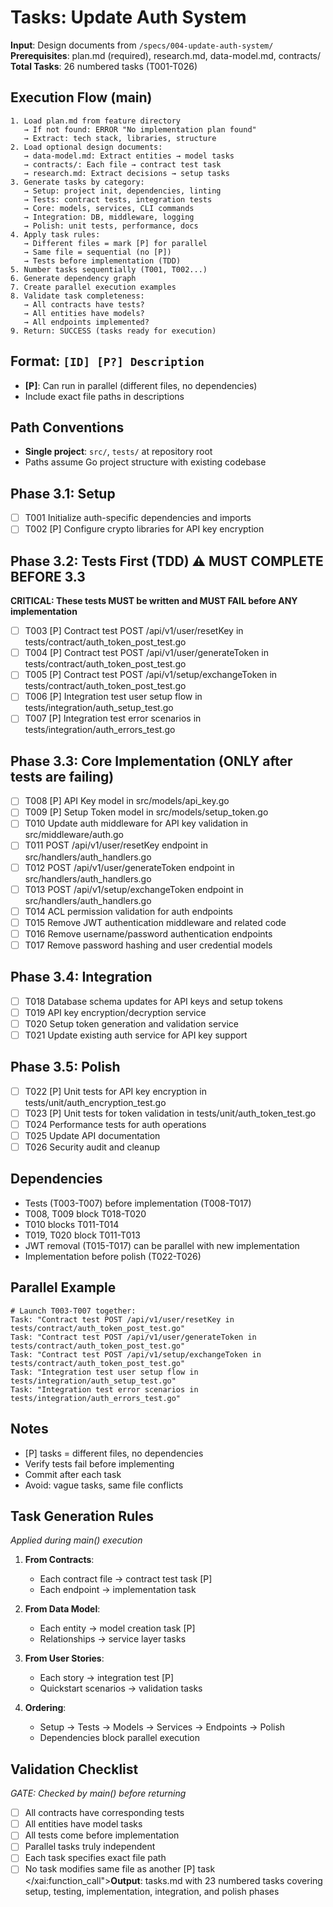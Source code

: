 # Tasks: Update Auth System

**Input**: Design documents from `/specs/004-update-auth-system/`
**Prerequisites**: plan.md (required), research.md, data-model.md, contracts/
**Total Tasks**: 26 numbered tasks (T001-T026)

## Execution Flow (main)
```
1. Load plan.md from feature directory
   → If not found: ERROR "No implementation plan found"
   → Extract: tech stack, libraries, structure
2. Load optional design documents:
   → data-model.md: Extract entities → model tasks
   → contracts/: Each file → contract test task
   → research.md: Extract decisions → setup tasks
3. Generate tasks by category:
   → Setup: project init, dependencies, linting
   → Tests: contract tests, integration tests
   → Core: models, services, CLI commands
   → Integration: DB, middleware, logging
   → Polish: unit tests, performance, docs
4. Apply task rules:
   → Different files = mark [P] for parallel
   → Same file = sequential (no [P])
   → Tests before implementation (TDD)
5. Number tasks sequentially (T001, T002...)
6. Generate dependency graph
7. Create parallel execution examples
8. Validate task completeness:
   → All contracts have tests?
   → All entities have models?
   → All endpoints implemented?
9. Return: SUCCESS (tasks ready for execution)
```

## Format: `[ID] [P?] Description`
- **[P]**: Can run in parallel (different files, no dependencies)
- Include exact file paths in descriptions

## Path Conventions
- **Single project**: `src/`, `tests/` at repository root
- Paths assume Go project structure with existing codebase

## Phase 3.1: Setup
- [ ] T001 Initialize auth-specific dependencies and imports
- [ ] T002 [P] Configure crypto libraries for API key encryption

## Phase 3.2: Tests First (TDD) ⚠️ MUST COMPLETE BEFORE 3.3
**CRITICAL: These tests MUST be written and MUST FAIL before ANY implementation**
- [ ] T003 [P] Contract test POST /api/v1/user/resetKey in tests/contract/auth_token_post_test.go
- [ ] T004 [P] Contract test POST /api/v1/user/generateToken in tests/contract/auth_token_post_test.go
- [ ] T005 [P] Contract test POST /api/v1/setup/exchangeToken in tests/contract/auth_token_post_test.go
- [ ] T006 [P] Integration test user setup flow in tests/integration/auth_setup_test.go
- [ ] T007 [P] Integration test error scenarios in tests/integration/auth_errors_test.go

## Phase 3.3: Core Implementation (ONLY after tests are failing)
- [ ] T008 [P] API Key model in src/models/api_key.go
- [ ] T009 [P] Setup Token model in src/models/setup_token.go
- [ ] T010 Update auth middleware for API key validation in src/middleware/auth.go
- [ ] T011 POST /api/v1/user/resetKey endpoint in src/handlers/auth_handlers.go
- [ ] T012 POST /api/v1/user/generateToken endpoint in src/handlers/auth_handlers.go
- [ ] T013 POST /api/v1/setup/exchangeToken endpoint in src/handlers/auth_handlers.go
- [ ] T014 ACL permission validation for auth endpoints
- [ ] T015 Remove JWT authentication middleware and related code
- [ ] T016 Remove username/password authentication endpoints
- [ ] T017 Remove password hashing and user credential models

## Phase 3.4: Integration
- [ ] T018 Database schema updates for API keys and setup tokens
- [ ] T019 API key encryption/decryption service
- [ ] T020 Setup token generation and validation service
- [ ] T021 Update existing auth service for API key support

## Phase 3.5: Polish
- [ ] T022 [P] Unit tests for API key encryption in tests/unit/auth_encryption_test.go
- [ ] T023 [P] Unit tests for token validation in tests/unit/auth_token_test.go
- [ ] T024 Performance tests for auth operations
- [ ] T025 Update API documentation
- [ ] T026 Security audit and cleanup

## Dependencies
- Tests (T003-T007) before implementation (T008-T017)
- T008, T009 block T018-T020
- T010 blocks T011-T014
- T019, T020 block T011-T013
- JWT removal (T015-T017) can be parallel with new implementation
- Implementation before polish (T022-T026)

## Parallel Example
```
# Launch T003-T007 together:
Task: "Contract test POST /api/v1/user/resetKey in tests/contract/auth_token_post_test.go"
Task: "Contract test POST /api/v1/user/generateToken in tests/contract/auth_token_post_test.go"
Task: "Contract test POST /api/v1/setup/exchangeToken in tests/contract/auth_token_post_test.go"
Task: "Integration test user setup flow in tests/integration/auth_setup_test.go"
Task: "Integration test error scenarios in tests/integration/auth_errors_test.go"
```

## Notes
- [P] tasks = different files, no dependencies
- Verify tests fail before implementing
- Commit after each task
- Avoid: vague tasks, same file conflicts

## Task Generation Rules
*Applied during main() execution*

1. **From Contracts**:
   - Each contract file → contract test task [P]
   - Each endpoint → implementation task

2. **From Data Model**:
   - Each entity → model creation task [P]
   - Relationships → service layer tasks

3. **From User Stories**:
   - Each story → integration test [P]
   - Quickstart scenarios → validation tasks

4. **Ordering**:
   - Setup → Tests → Models → Services → Endpoints → Polish
   - Dependencies block parallel execution

## Validation Checklist
*GATE: Checked by main() before returning*

- [ ] All contracts have corresponding tests
- [ ] All entities have model tasks
- [ ] All tests come before implementation
- [ ] Parallel tasks truly independent
- [ ] Each task specifies exact file path
- [ ] No task modifies same file as another [P] task</content>
</xai:function_call">**Output**: tasks.md with 23 numbered tasks covering setup, testing, implementation, integration, and polish phases